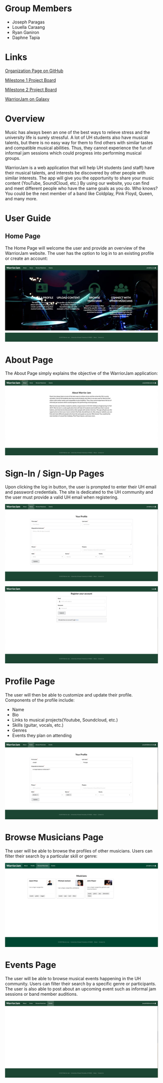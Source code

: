 # Group Members 
- Joseph Paragas
- Louella Caraang 
- Ryan Ganiron 
- Daphne Tapia 

# Links
[Organization Page on GitHub](https://github.com/warrior-jam)

[Milestone 1 Project Board](https://github.com/warrior-jam/warrior-jam/projects/1)

[Milestone 2 Project Board](https://github.com/warrior-jam/warrior-jam/projects/2)

[WarriorJam on Galaxy](http://warriorjam.meteorapp.com/#/)

# Overview 
Music has always been an one of the best ways to relieve stress and the university life is surely
stressful. A lot of UH students also have musical talents, but there is no easy way for them to find
others with similar tastes and compatible musical abilities. Thus, they cannot experience the fun of 
informal jam sessions which could progress into performing musical groups. 

WarriorJam is a web application that will help UH students (and staff) have their musical talents,
and interests be discovered by other people with similar interests. The app will give you
the opportunity to share your music content (YouTube, SoundCloud, etc.) By using our website, you can
find and meet different people who have the same goals as you do. Who knows? You could be the next
member of a band like Coldplay, Pink Floyd, Queen, and many more. 

# User Guide 
## Home Page 
The Home Page will welcome the user and provide an overview of the WarriorJam website. The user has the option to log in to an existing profile or create an account:  

![](images/HomePage.png)

# About Page
The About Page simply explains the objective of the WarriorJam application:

![](images/About.png)

# Sign-In / Sign-Up Pages
Upon clicking the log in button, the user is prompted to enter their UH email and password credentials. The site is dedicated to the UH community and the user must provide a valid UH email when registering.

![](images/SignInPage.png)

![](images/CreateAnAccount.png)

# Profile Page
The user will then be able to customize and update their profile. Components of the profile include: 
- Name
- Bio 
- Links to musical projects(Youtube, Soundcloud, etc.)
- Skills (guitar, vocals, etc.)
- Genres 
- Events they plan on attending

![](images/ProfilePage.png)

# Browse Musicians Page
The user will be able to browse the profiles of other musicians. Users can filter their search by a particular skill or genre:

![](images/Musicians.png)

# Events Page
The user will be able to browse musical events happening in the UH community. Users can filter their search by a specific genre or participants. The user is also able to post about an upcoming event such as informal jam sessions or band member auditions.

![](images/Events.png)


